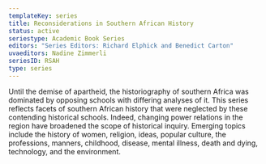 ```yaml
---
templateKey: series
title: Reconsiderations in Southern African History
status: active
seriestype: Academic Book Series
editors: "Series Editors: Richard Elphick and Benedict Carton"
uvaeditors: Nadine Zimmerli
seriesID: RSAH
type: series
---
```

Until the demise of apartheid, the historiography of southern Africa was dominated by opposing schools with differing analyses of it. This series reflects facets of southern African history that were neglected by these contending historical schools. Indeed, changing power relations in the region have broadened the scope of historical inquiry. Emerging topics include the history of women, religion, ideas, popular culture, the professions, manners, childhood, disease, mental illness, death and dying, technology, and the environment.
